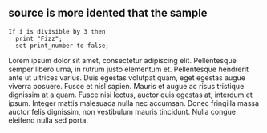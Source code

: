 ## source is more idented that the sample

<!-- source: https://github.com/bennage/reagan/blob/master/test/_reference.code#L10-L12 -->

```pseudocode
If i is divisible by 3 then
  print "Fizz";
  set print_number to false;
```

Lorem ipsum dolor sit amet, consectetur adipiscing elit. Pellentesque semper libero urna, in rutrum justo elementum et. Pellentesque hendrerit ante ut ultrices varius. Duis egestas volutpat quam, eget egestas augue viverra posuere. Fusce et nisl sapien. Mauris et augue ac risus tristique dignissim at a quam. Fusce nisi lectus, auctor quis egestas at, interdum et ipsum. Integer mattis malesuada nulla nec accumsan. Donec fringilla massa auctor felis dignissim, non vestibulum mauris tincidunt. Nulla congue eleifend nulla sed porta.